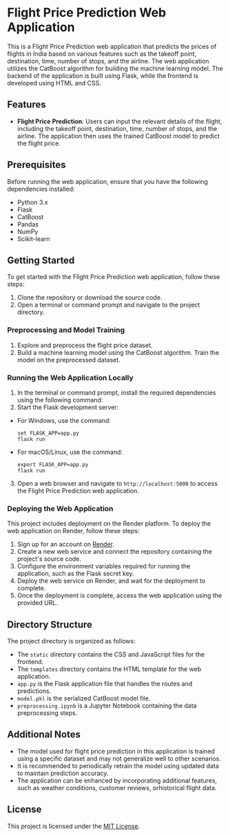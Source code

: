 # Flight Price Prediction Web Application

This is a Flight Price Prediction web application that predicts the prices of flights in India based on various features such as the takeoff point, destination, time, number of stops, and the airline. The web application utilizes the CatBoost algorithm for building the machine learning model. The backend of the application is built using Flask, while the frontend is developed using HTML and CSS.

## Features

- **Flight Price Prediction**: Users can input the relevant details of the flight, including the takeoff point, destination, time, number of stops, and the airline. The application then uses the trained CatBoost model to predict the flight price.

## Prerequisites

Before running the web application, ensure that you have the following dependencies installed:

- Python 3.x
- Flask
- CatBoost
- Pandas
- NumPy
- Scikit-learn

## Getting Started

To get started with the Flight Price Prediction web application, follow these steps:

1. Clone the repository or download the source code.
2. Open a terminal or command prompt and navigate to the project directory.

### Preprocessing and Model Training

1. Explore and preprocess the flight price dataset.
2. Build a machine learning model using the CatBoost algorithm. Train the model on the preprocessed dataset.

### Running the Web Application Locally

1. In the terminal or command prompt, install the required dependencies using the following command:
2. Start the Flask development server:
- For Windows, use the command:
  ```
  set FLASK_APP=app.py
  flask run
  ```
- For macOS/Linux, use the command:
  ```
  export FLASK_APP=app.py
  flask run
  ```
3. Open a web browser and navigate to `http://localhost:5000` to access the Flight Price Prediction web application.

### Deploying the Web Application

This project includes deployment on the Render platform. To deploy the web application on Render, follow these steps:

1. Sign up for an account on [Render](https://render.com/).
2. Create a new web service and connect the repository containing the project's source code.
3. Configure the environment variables required for running the application, such as the Flask secret key.
4. Deploy the web service on Render, and wait for the deployment to complete.
5. Once the deployment is complete, access the web application using the provided URL.

## Directory Structure

The project directory is organized as follows:


- The `static` directory contains the CSS and JavaScript files for the frontend.
- The `templates` directory contains the HTML template for the web application.
- `app.py` is the Flask application file that handles the routes and predictions.
- `model.pkl` is the serialized CatBoost model file.
- `preprocessing.ipynb` is a Jupyter Notebook containing the data preprocessing steps.

## Additional Notes

- The model used for flight price prediction in this application is trained using a specific dataset and may not generalize well to other scenarios.
- It is recommended to periodically retrain the model using updated data to maintain prediction accuracy.
- The application can be enhanced by incorporating additional features, such as weather conditions, customer reviews, orhistorical flight data.

## License

This project is licensed under the [MIT License](https://opensource.org/licenses/MIT).
 
